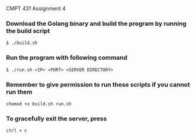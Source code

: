 CMPT 431 Assignment 4

### Download the Golang binary and build the program by running the build script

```$ ./build.sh```

### Run the program with following command

```$ ./run.sh <IP> <PORT> <SERVER DIRECTORY>```

### Remember to give permission to run these scripts if you cannot run them

```chomod +x build.sh run.sh```

### To gracefully exit the server, press

```ctrl + c```
